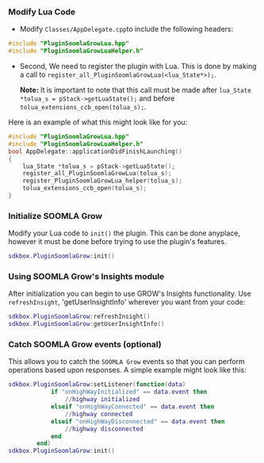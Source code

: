 ### Modify Lua Code
* Modify `Classes/AppDelegate.cpp`to include the following headers:
```cpp
#include "PluginSoomlaGrowLua.hpp"
#include "PluginSoomlaGrowLuaHelper.h"
```

* Second, We need to register the plugin with Lua. This is done by making a call to `register_all_PluginSoomlaGrowLua(<lua_State*>);`.

  __Note:__ It is important to note that this call must be made after `lua_State *tolua_s = pStack->getLuaState();` and before `tolua_extensions_ccb_open(tolua_s);`.

Here is an example of what this might look like for you:
```cpp
#include "PluginSoomlaGrowLua.hpp"
#include "PluginSoomlaGrowLuaHelper.h"
bool AppDelegate::applicationDidFinishLaunching()
{
	lua_State *tolua_s = pStack->getLuaState();
	register_all_PluginSoomlaGrowLua(tolua_s);
	register_PluginSoomlaGrowLua_helper(tolua_s);
	tolua_extensions_ccb_open(tolua_s);
}
```

### Initialize SOOMLA Grow
Modify your Lua code to `init()` the plugin. This can be done anyplace, however it must be done before trying to use the plugin's features.
```lua
sdkbox.PluginSoomlaGrow:init()
```

### Using SOOMLA Grow's Insights module
After initialization you can begin to use GROW's Insights functionality. Use `refreshInsight`, 'getUserInsightInfo' wherever you want from your code:
```lua
sdkbox.PluginSoomlaGrow:refreshInsight()
sdkbox.PluginSoomlaGrow:getUserInsightInfo()
```

### Catch SOOMLA Grow events (optional)
This allows you to catch the `SOOMLA Grow` events so that you can perform operations based upon responses. A simple example might look like this:
```lua
sdkbox.PluginSoomlaGrow:setListener(function(data)
			if "onHighWayInitialized" == data.event then
				//highway initialized
		    elseif "onHighWayConnected" == data.event then
		    	//highway connected
		    elseif "onHighWayDisconnected" == data.event then
		    	//highway disconnected
		    end
        end)
sdkbox.PluginSoomlaGrow:init()
```
